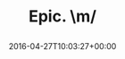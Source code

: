 ---
retweeted: false
source: <a href="https://about.twitter.com/products/tweetdeck" rel="nofollow">TweetDeck</a>
entities:
  user_mentions: []
  urls: []
  symbols: []
  media:
  - expanded_url: https://twitter.com/bascht/status/725264085852495872/photo/1
    indices:
    - '10'
    - '33'
    url: https://t.co/RLlYqPMLaR
    media_url: http://pbs.twimg.com/media/ChCn0CsWkAAgmHo.jpg
    id_str: '725264052524584960'
    id: '725264052524584960'
    media_url_https: https://pbs.twimg.com/media/ChCn0CsWkAAgmHo.jpg
    sizes:
      small:
        w: '460'
        h: '487'
        resize: fit
      large:
        w: '460'
        h: '487'
        resize: fit
      thumb:
        w: '150'
        h: '150'
        resize: crop
      medium:
        w: '460'
        h: '487'
        resize: fit
    type: photo
    display_url: pic.twitter.com/RLlYqPMLaR
  hashtags: []
display_text_range:
- '0'
- '33'
favorite_count: '0'
id_str: '725264085852495872'
truncated: false
retweet_count: '0'
id: '725264085852495872'
possibly_sensitive: false
created_at: Wed Apr 27 10:03:27 +0000 2016
favorited: false
full_text: Epic. \m/
lang: en
extended_entities:
  media:
  - expanded_url: https://twitter.com/bascht/status/725264085852495872/photo/1
    indices:
    - '10'
    - '33'
    url: https://t.co/RLlYqPMLaR
    media_url: http://pbs.twimg.com/media/ChCn0CsWkAAgmHo.jpg
    id_str: '725264052524584960'
    id: '725264052524584960'
    media_url_https: https://pbs.twimg.com/media/ChCn0CsWkAAgmHo.jpg
    sizes:
      small:
        w: '460'
        h: '487'
        resize: fit
      large:
        w: '460'
        h: '487'
        resize: fit
      thumb:
        w: '150'
        h: '150'
        resize: crop
      medium:
        w: '460'
        h: '487'
        resize: fit
    type: photo
    display_url: pic.twitter.com/RLlYqPMLaR
tags:
- pesos/twitter
date: '2016-04-27T10:03:27+00:00'
src: https://twitter.com/bascht/status/725264085852495872
original_url: https://twitter.com/bascht/status/725264085852495872
type: twitter_tweet
media_url: https://img.bascht.com/twitter/pbs.twimg.com/media/ChCn0CsWkAAgmHo.jpg
text: Epic. \m/
title: 'Epic. \m/

  '

---